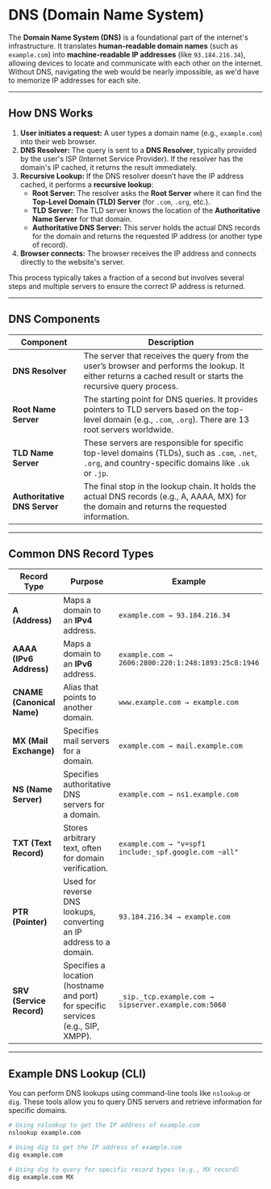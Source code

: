 # DNS (Domain Name System)

The **Domain Name System (DNS)** is a foundational part of the internet's infrastructure. It translates **human-readable domain names** (such as `example.com`) into **machine-readable IP addresses** (like `93.184.216.34`), allowing devices to locate and communicate with each other on the internet. Without DNS, navigating the web would be nearly impossible, as we'd have to memorize IP addresses for each site.

---

## How DNS Works

1. **User initiates a request:** A user types a domain name (e.g., `example.com`) into their web browser.
2. **DNS Resolver:** The query is sent to a **DNS Resolver**, typically provided by the user's ISP (Internet Service Provider). If the resolver has the domain's IP cached, it returns the result immediately.
3. **Recursive Lookup:** If the DNS resolver doesn’t have the IP address cached, it performs a **recursive lookup**:
   - **Root Server:** The resolver asks the **Root Server** where it can find the **Top-Level Domain (TLD) Server** (for `.com`, `.org`, etc.).
   - **TLD Server:** The TLD server knows the location of the **Authoritative Name Server** for that domain.
   - **Authoritative DNS Server:** This server holds the actual DNS records for the domain and returns the requested IP address (or another type of record).
4. **Browser connects:** The browser receives the IP address and connects directly to the website's server.

This process typically takes a fraction of a second but involves several steps and multiple servers to ensure the correct IP address is returned.

---

## DNS Components

| Component                  | Description |
|---------------------------|-------------|
| **DNS Resolver**          | The server that receives the query from the user’s browser and performs the lookup. It either returns a cached result or starts the recursive query process. |
| **Root Name Server**      | The starting point for DNS queries. It provides pointers to TLD servers based on the top-level domain (e.g., `.com`, `.org`). There are 13 root servers worldwide. |
| **TLD Name Server**       | These servers are responsible for specific top-level domains (TLDs), such as `.com`, `.net`, `.org`, and country-specific domains like `.uk` or `.jp`. |
| **Authoritative DNS Server**  | The final stop in the lookup chain. It holds the actual DNS records (e.g., A, AAAA, MX) for the domain and returns the requested information. |

---

## Common DNS Record Types

| Record Type | Purpose                        | Example |
|-------------|--------------------------------|---------|
| **A (Address)** | Maps a domain to an **IPv4** address. | `example.com → 93.184.216.34` |
| **AAAA (IPv6 Address)** | Maps a domain to an **IPv6** address. | `example.com → 2606:2800:220:1:248:1893:25c8:1946` |
| **CNAME (Canonical Name)** | Alias that points to another domain. | `www.example.com → example.com` |
| **MX (Mail Exchange)** | Specifies mail servers for a domain. | `example.com → mail.example.com` |
| **NS (Name Server)** | Specifies authoritative DNS servers for a domain. | `example.com → ns1.example.com` |
| **TXT (Text Record)** | Stores arbitrary text, often for domain verification. | `example.com → "v=spf1 include:_spf.google.com ~all"` |
| **PTR (Pointer)** | Used for reverse DNS lookups, converting an IP address to a domain. | `93.184.216.34 → example.com` |
| **SRV (Service Record)** | Specifies a location (hostname and port) for specific services (e.g., SIP, XMPP). | `_sip._tcp.example.com → sipserver.example.com:5060` |

---

## Example DNS Lookup (CLI)

You can perform DNS lookups using command-line tools like `nslookup` or `dig`. These tools allow you to query DNS servers and retrieve information for specific domains.

```bash
# Using nslookup to get the IP address of example.com
nslookup example.com

# Using dig to get the IP address of example.com
dig example.com

# Using dig to query for specific record types (e.g., MX record)
dig example.com MX
